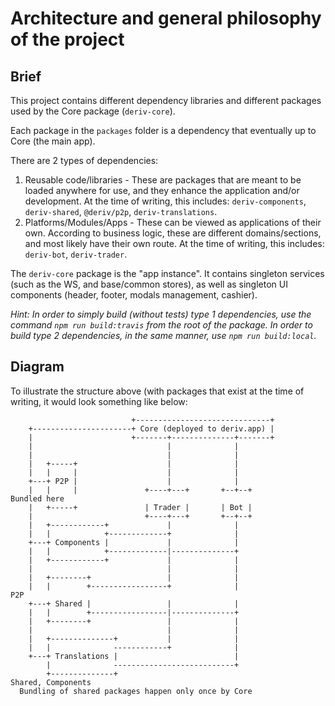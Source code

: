 # Architecture and general philosophy of the project

## Brief
This project contains different dependency libraries and different packages used by the Core package (`deriv-core`).

Each package in the `packages` folder is a dependency that eventually up to Core (the main app).

There are 2 types of dependencies:

1. Reusable code/libraries - These are packages that are meant to be loaded anywhere for use, and they enhance the application and/or development. At the time of writing, this includes: `deriv-components`, `deriv-shared`, `@deriv/p2p`, `deriv-translations`.
2. Platforms/Modules/Apps - These can be viewed as applications of their own. According to business logic, these are different domains/sections, and most likely have their own route. At the time of writing, this includes: `deriv-bot`, `deriv-trader`.

The `deriv-core` package is the "app instance". It contains singleton services (such as the WS, and base/common stores), as well as singleton UI components (header, footer, modals management, cashier).

_Hint: In order to simply build (without tests) type 1 dependencies, use the command `npm run build:travis` from the root of the package. In order to build type 2 dependencies, in the same manner, use `npm run build:local`._ 

## Diagram
To illustrate the structure above (with packages that exist at the time of writing, it would look something like below:
                                                                                  
                               +------------------------------+                                                                                                                                          
        +----------------------+ Core (deployed to deriv.app) |                                                                                                                                          
        |                      +-------+--------------+-------+                                                                                                                                          
        |                              |              |                                                                                                                                                  
        |                              |              |                                                                                                                                                  
        |   +-----+                    |              |                                                                                                                                                  
        |   |     |                    |              |                                                                                                                                                  
        +---+ P2P |                    |              |                                                                                                                                                  
        |   |     |               +----+---+       +--+--+                                                               Bundled here                                                                    
        |   +-----+               | Trader |       | Bot |                                                                                                                                               
        |                         +----+---+       +--+--+                                                                                                                                               
        |   +------------+             |              |                                                                                                                                                  
        |   |            +-------------+              |                                                                                                                                                  
        +---+ Components |             |              |                                                                                                                                                  
        |   |            +-------------|--------------+                                                                                                                                                  
        |   +------------+             |              |                                                                                                                                                  
        |                              |              |                                                                                                                                                  
        |   +--------+                 |              |                                                                                                                                                  
        |   |        +-----------------+              |                                                                                                                                               P2P
        +---+ Shared |                 |              |                                                                                                                                                  
        |   |        +-----------------|--------------+                                                                                                                                                  
        |   +--------+                 |              |                                                                                                                                                  
        |                              |              |                                                                                                                                                  
        |   +--------------+           |              |                                                                                                                                                  
        |   |              ------------+              |                                                                                                                                                  
        +---+ Translations |                          |                                                                                                                                                  
            |              ---------------------------+                                                                                                                                                  
            +--------------+                                                                                                                                               Shared, Components            
      Bundling of shared packages happen only once by Core
